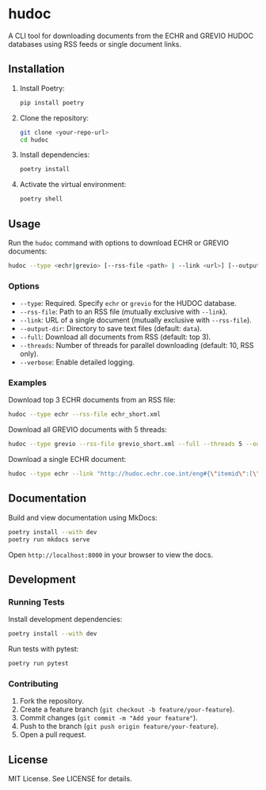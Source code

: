 # hudoc

A CLI tool for downloading documents from the ECHR and GREVIO HUDOC databases using RSS feeds or single document links.

## Installation

1. Install Poetry:
   ```bash
   pip install poetry
   ```

2. Clone the repository:
   ```bash
   git clone <your-repo-url>
   cd hudoc
   ```

3. Install dependencies:
   ```bash
   poetry install
   ```

4. Activate the virtual environment:
   ```bash
   poetry shell
   ```

## Usage

Run the `hudoc` command with options to download ECHR or GREVIO documents:

```bash
hudoc --type <echr|grevio> [--rss-file <path> | --link <url>] [--output-dir <dir>] [--full] [--threads <n>] [--verbose]
```

### Options

- `--type`: Required. Specify `echr` or `grevio` for the HUDOC database.
- `--rss-file`: Path to an RSS file (mutually exclusive with `--link`).
- `--link`: URL of a single document (mutually exclusive with `--rss-file`).
- `--output-dir`: Directory to save text files (default: `data`).
- `--full`: Download all documents from RSS (default: top 3).
- `--threads`: Number of threads for parallel downloading (default: 10, RSS only).
- `--verbose`: Enable detailed logging.

### Examples

Download top 3 ECHR documents from an RSS file:
```bash
hudoc --type echr --rss-file echr_short.xml
```

Download all GREVIO documents with 5 threads:
```bash
hudoc --type grevio --rss-file grevio_short.xml --full --threads 5 --output-dir grevio_cases
```

Download a single ECHR document:
```bash
hudoc --type echr --link "http://hudoc.echr.coe.int/eng#{\"itemid\":[\"001-243083\"]}"
```

## Documentation

Build and view documentation using MkDocs:
```bash
poetry install --with dev
poetry run mkdocs serve
```
Open `http://localhost:8000` in your browser to view the docs.

## Development

### Running Tests

Install development dependencies:
```bash
poetry install --with dev
```

Run tests with pytest:
```bash
poetry run pytest
```

### Contributing

1. Fork the repository.
2. Create a feature branch (`git checkout -b feature/your-feature`).
3. Commit changes (`git commit -m "Add your feature"`).
4. Push to the branch (`git push origin feature/your-feature`).
5. Open a pull request.

## License

MIT License. See LICENSE for details.
